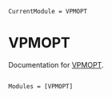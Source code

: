 ```@meta
CurrentModule = VPMOPT
```

# VPMOPT

Documentation for [VPMOPT](https://github.com/byuflowlab/VPMOPT.jl).

```@index
```

```@autodocs
Modules = [VPMOPT]
```
